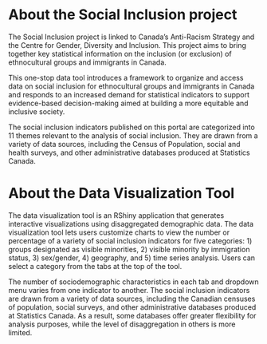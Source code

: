 
# About the Social Inclusion project
The Social Inclusion project is linked to Canada’s Anti-Racism Strategy and the Centre for Gender, Diversity and Inclusion.  This project aims to bring together key statistical information on the inclusion (or exclusion) of ethnocultural groups and immigrants in Canada.

This one-stop data tool introduces a framework to organize and access data on social inclusion for ethnocultural groups and immigrants in Canada and responds to an increased demand for statistical indicators to support evidence-based decision-making aimed at building a more equitable and inclusive society.

The social inclusion indicators published on this portal are categorized into 11 themes relevant to the analysis of social inclusion. They are drawn from a variety of data sources, including the Census of Population, social and health surveys, and other administrative databases produced at Statistics Canada.

# About the Data Visualization Tool 
The data visualization tool is an RShiny application that generates interactive visualizations using disaggregated demographic data. The data visualization tool lets users customize charts to view the number or percentage of a variety of social inclusion indicators for five categories: 1) groups designated as visible minorities, 2) visible minority by immigration status, 3) sex/gender, 4) geography, and 5) time series analysis. Users can select a category from the tabs at the top of the tool.

The number of sociodemographic characteristics in each tab and dropdown menu varies from one indicator to another. The social inclusion indicators are drawn from a variety of data sources, including the Canadian censuses of population, social surveys, and other administrative databases produced at Statistics Canada. As a result, some databases offer greater flexibility for analysis purposes, while the level of disaggregation in others is more limited.

